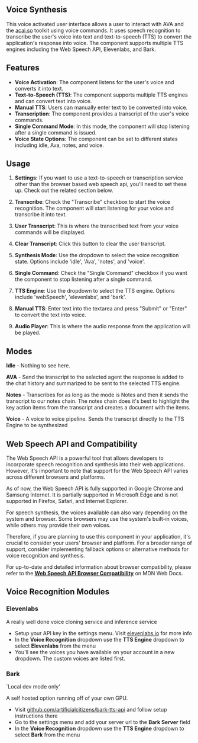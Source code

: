 ## **Voice Synthesis**

This voice activated user interface allows a user to interact with AVA and the [acai.so](http://acai.so) toolkit using voice commands. It uses speech recognition to transcribe the user's voice into text and text-to-speech (TTS) to convert the application's response into voice. The component supports multiple TTS engines including the Web Speech API, Elevenlabs, and Bark.

## **Features**

- **Voice Activation**: The component listens for the user's voice and converts it into text.
- **Text-to-Speech (TTS)**: The component supports multiple TTS engines and can convert text into voice.
- **Manual TTS**: Users can manually enter text to be converted into voice.
- **Transcription**: The component provides a transcript of the user's voice commands.
- **Single Command Mode**: In this mode, the component will stop listening after a single command is issued.
- **Voice State Options**: The component can be set to different states including idle, Ava, notes, and voice.

## **Usage**

1. **Settings:** If you want to use a text-to-speech or transcription service other than the browser based web speech api, you'll need to set these up. Check out the related section below.

2. **Transcribe**: Check the "Transcribe" checkbox to start the voice recognition. The component will start listening for your voice and transcribe it into text.

3. **User Transcript**: This is where the transcribed text from your voice commands will be displayed.

4. **Clear Transcript**: Click this button to clear the user transcript.

5. **Synthesis Mode**: Use the dropdown to select the voice recognition state. Options include 'idle', 'Ava', 'notes', and 'voice'.

6. **Single Command**: Check the "Single Command" checkbox if you want the component to stop listening after a single command.

7. **TTS Engine**: Use the dropdown to select the TTS engine. Options include 'webSpeech', 'elevenlabs', and 'bark'.

8. **Manual TTS**: Enter text into the textarea and press "Submit" or "Enter" to convert the text into voice.

9. **Audio Player**: This is where the audio response from the application will be played.

## **Modes**

**Idle** - Nothing to see here.

**AVA** - Send the transcript to the selected agent the response is added to the chat history and summarized to be sent to the selected TTS engine.

**Notes** - Transcribes for as long as the mode is Notes and then it sends the transcript to our notes chain. The notes chain does it's best to highlight the key action items from the transcript and creates a document with the items.

**Voice** - A voice to voice pipeline. Sends the transcript directly to the TTS Engine to be synthesized

## **Web Speech API and Compatibility**

The Web Speech API is a powerful tool that allows developers to incorporate speech recognition and synthesis into their web applications. However, it's important to note that support for the Web Speech API varies across different browsers and platforms.

As of now, the Web Speech API is fully supported in Google Chrome and Samsung Internet. It is partially supported in Microsoft Edge and is not supported in Firefox, Safari, and Internet Explorer.

For speech synthesis, the voices available can also vary depending on the system and browser. Some browsers may use the system's built-in voices, while others may provide their own voices.

Therefore, if you are planning to use this component in your application, it's crucial to consider your users' browser and platform. For a broader range of support, consider implementing fallback options or alternative methods for voice recognition and synthesis.

For up-to-date and detailed information about browser compatibility, please refer to the [**<u>Web Speech API Browser Compatibility</u>**](https://developer.mozilla.org/en-US/docs/Web/API/Web_Speech_API#browser_compatibility) on MDN Web Docs.

## **Voice Recognition Modules**

### **Elevenlabs**

A really well done voice cloning service and inference service

- Setup your API key in the settings menu. Visit [elevenlabs.io](http://elevenlabs.io) for more info
- In the **Voice Recognition** dropdown use the **TTS Engine** dropdown to select **Elevenlabs** from the menu
- You'll see the voices you have available on your account in a new dropdown. The custom voices are listed first.

### **Bark**

\`Local dev mode only'

A self hosted option running off of your own GPU.

- Visit [github.com/artificialcitizens/bark-tts-api](http://github.com/artificialcitizens/bark-tts-api) and follow setup instructions there
- Go to the settings menu and add your server url to the **Bark Server** field
- In the **Voice Recognition** dropdown use the **TTS Engine** dropdown to select **Bark** from the menu
